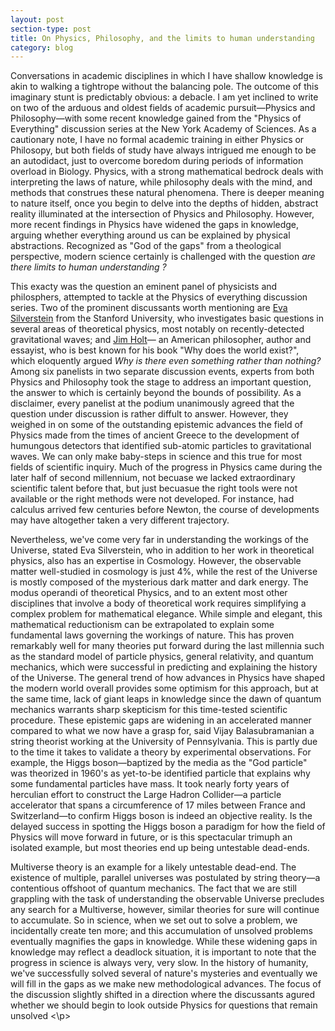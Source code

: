 ```yaml
---
layout: post
section-type: post
title: On Physics, Philosophy, and the limits to human understanding
category: blog
---
```


<p> Conversations in academic disciplines in which I have shallow knowledge is akin to walking a tightrope without the balancing pole. The outcome of this imaginary stunt is predictably obvious: a debacle.  I am yet inclined to write on two of the arduous and oldest fields of academic pursuit&mdash;Physics and Philosophy&mdash;with some recent knowledge gained from the &quot;Physics of Everything&quot; discussion series at the New York Academy of Sciences.  As a cautionary note, I have no formal academic training in either Physics or Philosopy, but both fields of study have always intrigued me enough to be an autodidact, just to overcome boredom during periods of information overload in Biology. Physics, with a strong mathematical bedrock deals with interpreting the laws of nature, while philosophy deals with the mind, and methods that construes these natural phenomena. There is deeper meaning to nature itself, once you begin to delve into the depths of hidden, abstract reality illuminated at the intersection of Physics and Philosophy. However, more recent findings in Physics have widened the gaps in knowledge, arguing whether everything around us can be explained by physical abstractions. Recognized as "God of the gaps" from a theological perspective, modern science certainly is challenged with the question <i> are there limits to human understanding ? </i> </p>

<p> This exacty was the question an eminent panel of physicists and philosphers, attempted to tackle at the Physics of everything discussion series.  Two of the prominent discussants worth mentioning are <a href="https://sitp.stanford.edu/people/eva-silverstein" title="Eva Silverstein">Eva Silverstein</a> from the Stanford University, who investigates basic questions in several areas of theoretical physics, most notably on recently-detected gravitational waves; and <a href="https://www.newyorker.com/contributors/jim-holt" title="Jim Holt">Jim Holt</a>&mdash; an American philosopher, author and essayist, who is best known for his book &quot;Why does the world exist?&quot;, which eloquently argued <i> Why is there even something rather than nothing?</i>   Among six panelists in two separate discussion events, experts from both Physics and Philosophy took the stage to address an important question, the answer to which is certainly beyond the bounds of possibility. As a disclaimer, every panelist at the podium unanimously agreed that the question under discussion is rather diffult to answer. However, they weighed in on some of the outstanding epistemic advances the field of Physics made from the times of ancient Greece to the development of humungous detectors that identified sub-atomic particles to gravitational waves. We can only make baby-steps in science and this true for most fields of scientific inquiry. Much of the progress in Physics came during the later half of second millennium, not becuase we lacked extraordinary scientific talent before that, but just becuasue the right tools were not available or the right methods were not developed. For instance, had calculus arrived few centuries before Newton, the course of developments may have altogether taken a very different trajectory. </p>

<p> Nevertheless, we've come very far in understanding the workings of the Universe, stated Eva Silverstein, who in addition to her work in theoretical physics, also has an expertise in Cosmology. However, the observable matter well-studied in cosmology is just 4&percnt;, while the rest of the Universe is mostly composed of the mysterious dark matter and dark energy. The modus operandi of theoretical Physics, and to an extent most other disciplines that involve a body of theoretical work requires simplifying a complex problem for mathematical elegance. While simple and elegant, this mathematical reductionism can be extrapolated to explain some fundamental laws governing the workings of nature. This has proven remarkably well for many theories put forward during the last millennia such as the standard model of particle physics, general relativity, and quantum mechanics, which were successful in predicting and explaining the history of the Universe. The general trend of how advances in Physics have shaped the modern world overall provides some optimism for this approach, but at the same time, lack of giant leaps in knowledge since the dawn of quantum mechanics warrants sharp skepticism for this time-tested scientific procedure. These epistemic gaps are widening in an accelerated manner compared to what we now have a grasp for, said Vijay Balasubramanian a string theorist working at the University of Pennsylvania. This is partly due to the time it takes to validate a theory by experimental observations. For example, the Higgs boson&mdash;baptized by the media as the &quot;God particle&quot; was theorized in 1960's as yet-to-be identified particle that explains why some fundamental particles have mass. It took nearly forty years of herculian effort to construct the Large Hadron Collider&mdash;a particle accelerator that spans a circumference of 17 miles between France and Switzerland&mdash;to confirm Higgs boson is indeed an objective reality. Is the delayed success in spotting the Higgs boson a paradigm for how the field of Physics will move forward in future, or is this spectacular trimuph an isolated example, but most theories end up being untestable dead-ends.</p> 

<p>Multiverse theory is an example for a likely untestable dead-end. The existence of multiple, parallel universes was postulated by string theory&mdash;a contentious offshoot of quantum mechanics. The fact that we are still grappling with the task of understanding the observable Universe precludes any search for a Multiverse, however, similar theories for sure will continue to accumulate.  So in science, when we set out to solve a problem, we incidentally create ten more; and this accumulation of unsolved problems eventually magnifies the gaps in knowledge. While these widening gaps in knowledge may reflect a deadlock situation, it is important to note that the progress in science is always very, very slow. In the history of humanity, we've successfully solved several of nature's mysteries and eventually we will fill in the gaps as we make new methodological advances. The focus of the discussion slightly shifted in a direction where the discussants agured whether we should begin to look outside Physics for questions that remain unsolved <\p>
  
 
  
  
